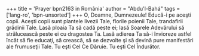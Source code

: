 +++
title = 'Prayer bpn2163 in România'
author = "Abdu'l-Bahá"
tags = ['lang-ro', 'bpn-unsorted']
+++
O, Doamne, Dumnezeule! Educă-i pe aceşti copii. Aceşti copii sunt plantele livezii Tale, florile poienii Tale, trandafirii grădinii Tale. Lasă ploaia Ta să cadă peste ei; lasă Soarele Adevărului să strălucească peste ei cu dragostea Ta. Lasă adierea Ta să-i învioreze astfel încât să fie educaţi, să crească, să se dezvolte şi să devină pure manifestări ale frumuseţii Tale. Tu eşti Cel Ce Dăruie. Tu eşti Cel Îndurător.
